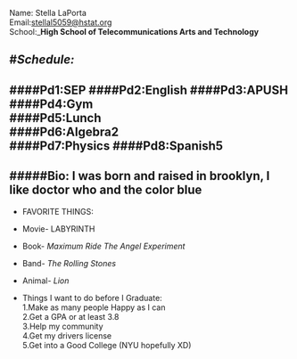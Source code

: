Name: Stella LaPorta     
Email:stellal5059@hstat.org  
School:_**High School of Telecommunications Arts and Technology** 

#_**Schedule:**_  
---
####Pd1:SEP
####Pd2:English
####Pd3:APUSH    
####Pd4:Gym  
####Pd5:Lunch  
####Pd6:Algebra2  
####Pd7:Physics
####Pd8:Spanish5  
---
#####Bio: I was born and raised in brooklyn, I like doctor who and the color blue  
---
 * FAVORITE THINGS:  
* Movie- LABYRINTH  
* Book- _Maximum Ride The Angel Experiment_  
* Band- _The Rolling Stones_  
* Animal- _Lion_

 
 * Things I want to do before I Graduate:  
 1.Make as many people Happy as I can    
 2.Get a GPA or at least 3.8  
 3.Help my community  
 4.Get my drivers license  
 5.Get into a Good College (NYU hopefully XD)  
 